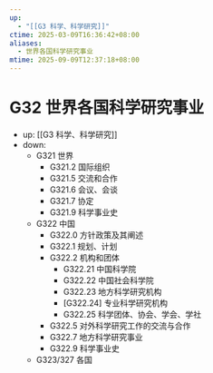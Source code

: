 ```yaml
---
up:
  - "[[G3 科学、科学研究]]"
ctime: 2025-03-09T16:36:42+08:00
aliases:
  - 世界各国科学研究事业
mtime: 2025-09-09T12:37:18+08:00
---
```


# G32 世界各国科学研究事业

- up: [[G3 科学、科学研究]]
- down:	
	- G321 世界
		- G321.2 国际组织
		- G321.5 交流和合作
		- G321.6 会议、会谈
		- G321.7 协定
		- G321.9 科学事业史
	- G322 中国
		- G322.0 方针政策及其阐述
		- G322.1 规划、计划
		- G322.2 机构和团体
			- G322.21 中国科学院
			- G322.22 中国社会科学院
			- G322.23 地方科学研究机构
			- [G322.24] 专业科学研究机构
			- G322.25 科学团体、协会、学会、学社
		- G322.5 对外科学研究工作的交流与合作
		- G322.7 地方科学研究事业
		- G322.9 科学事业史
	- G323/327 各国
	
